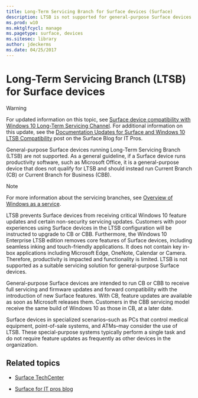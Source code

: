 ```yaml
---
title: Long-Term Servicing Branch for Surface devices (Surface)
description: LTSB is not supported for general-purpose Surface devices and should be used for specialized devices only.
ms.prod: w10
ms.mktglfcycl: manage
ms.pagetype: surface, devices
ms.sitesec: library
author: jdeckerms
ms.date: 04/25/2017
---
```


# Long-Term Servicing Branch (LTSB) for Surface devices

>[!WARNING]
>For updated information on this topic, see [Surface device compatibility with Windows 10 Long-Term Servicing Channel](surface-device-compatibility-with-windows-10-ltsc.md). For additional information on this update, see the [Documentation Updates for Surface and Windows 10 LTSB Compatibility](https://blogs.technet.microsoft.com/surface/2017/04/11/documentation-updates-for-surface-and-windows-10-ltsb-compatibility) post on the Surface Blog for IT Pros.

General-purpose Surface devices running Long-Term Servicing Branch (LTSB) are not supported. As a general guideline, if a Surface device runs productivity software, such as Microsoft Office, it is a general-purpose device that does not qualify for LTSB and should instead run Current Branch (CB) or Current Branch for Business (CBB). 

>[!NOTE]
>For more information about the servicing branches, see [Overview of Windows as a service](https://technet.microsoft.com/itpro/windows/manage/waas-overview).

LTSB prevents Surface devices from receiving critical Windows 10 feature updates and certain non-security servicing updates. Customers with poor experiences using Surface devices in the LTSB configuration will be instructed to upgrade to CB or CBB. Furthermore, the Windows 10 Enterprise LTSB edition removes core features of Surface devices, including seamless inking and touch-friendly applications. It does not contain key in-box applications including Microsoft Edge, OneNote, Calendar or Camera. Therefore, productivity is impacted and functionality is limited. LTSB is not supported as a suitable servicing solution for general-purpose Surface devices. 

General-purpose Surface devices are intended to run CB or CBB to receive full servicing and firmware updates and forward compatibility with the introduction of new Surface features. With CB, feature updates are available as soon as Microsoft releases them. Customers in the CBB servicing model receive the same build of Windows 10 as those in CB, at a later date.

Surface devices in specialized scenarios–such as PCs that control medical equipment, point-of-sale systems, and ATMs–may consider the use of LTSB. These special-purpose systems typically perform a single task and do not require feature updates as frequently as other devices in the organization. 





## Related topics

- [Surface TechCenter](https://technet.microsoft.com/windows/surface)

- [Surface for IT pros blog](http://blogs.technet.com/b/surface/)

 

 

 





